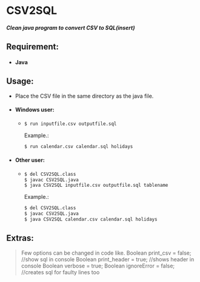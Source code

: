 # CSV2SQL
##### Clean java program to convert CSV to SQL(insert)

## Requirement:
- ####  Java

## Usage:
- Place the CSV file in the same directory as the java file.

- #### Windows user:
   -    ```sh
        $ run inputfile.csv outputfile.sql 
         ```
         Example.:
        ``` sh
        $ run calendar.csv calendar.sql holidays
        ```
- #### Other user:
    -   ```sh
        $ del CSV2SQL.class
        $ javac CSV2SQL.java
        $ java CSV2SQL inputfile.csv outputfile.sql tablename
        ```
         Example.:
        ``` sh
        $ del CSV2SQL.class
        $ javac CSV2SQL.java
        $ java CSV2SQL calendar.csv calendar.sql holidays
        ```
        
## Extras:
> Few options can be changed in code like.
> Boolean print_csv = false;  //show sql in console
> Boolean print_header = true;    //shows header in console
> Boolean verbose = true;
> Boolean ignoreError = false; //creates sql for faulty lines too
